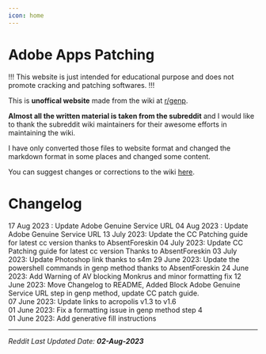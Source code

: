 ```yaml
---
icon: home
---
```


<!-- Links -->
[r/genp]: https://www.reddit.com/r/GenP/


# Adobe Apps Patching

!!!
This website is just intended for educational purpose and does not promote cracking and patching softwares. 
!!!

This is **unoffical website** made from the wiki at [r/genp].  

**Almost all the written material is taken from the subreddit** and I would like to thank the subreddit wiki maintainers for their awesome efforts in maintaining the wiki.

I have only converted those files to website format and changed the markdown format in some places and changed some content.  

You can suggest changes or corrections to the wiki [here](https://github.com/icantpay/genpguides.github.io).

# Changelog

17 Aug 2023 : Update Adobe Genuine Service URL
04 Aug 2023 : Update Adobe Genuine Service URL 
13 July 2023: Update the CC Patching guide for latest cc version thanks to AbsentForeskin
04 July 2023: Update CC Patching guide for latest cc version Thanks to AbsentForeskin
03 July 2023: Update Photoshop link thanks to s4m
29 June 2023: Update the powershell commands in genp method thanks to AbsentForeskin
24 June 2023: Add Warning of AV blocking Monkrus and minor formatting fix
12 June 2023: Move Changelog to README, Added Block Adobe Genuine Service URL step in genp method, update CC patch guide.  
07 June 2023: Update links to acropolis v1.3 to v1.6  
01 June 2023: Fix a formatting issue in genp method step 4  
01 June 2023: Add generative fill instructions  

---
*Reddit Last Updated Date: **02-Aug-2023***
